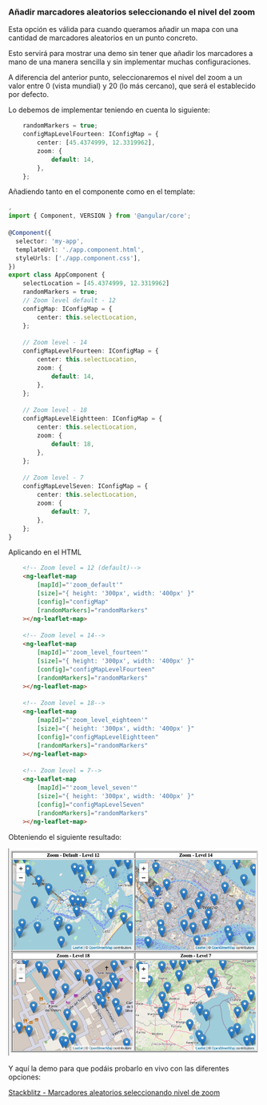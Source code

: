 ### Añadir marcadores aleatorios seleccionando el nivel del zoom

Esta opción es válida para cuando queramos añadir un mapa con una cantidad de marcadores aleatorios en un punto concreto.

Esto servirá para mostrar una demo sin tener que añadir los marcadores a mano de una manera sencilla y sin implementar muchas configuraciones.

A diferencia del anterior punto, seleccionaremos el nivel del zoom a un valor entre 0 (vista mundial) y 20 (lo más cercano), que será el establecido por defecto.

Lo debemos de implementar teniendo en cuenta lo siguiente:

```typescript
    randomMarkers = true;
    configMapLevelFourteen: IConfigMap = {
        center: [45.4374999, 12.3319962],
        zoom: {
            default: 14,
        },
    };
```

Añadiendo tanto en el componente como en el template:

```typescript
,
import { Component, VERSION } from '@angular/core';

@Component({
  selector: 'my-app',
  templateUrl: './app.component.html',
  styleUrls: ['./app.component.css'],
})
export class AppComponent {
    selectLocation = [45.4374999, 12.3319962]
    randomMarkers = true;
    // Zoom level default - 12
    configMap: IConfigMap = {
        center: this.selectLocation,
    };

    // Zoom level - 14
    configMapLevelFourteen: IConfigMap = {
        center: this.selectLocation,
        zoom: {
            default: 14,
        },
    };

    // Zoom level - 18
    configMapLevelEightteen: IConfigMap = {
        center: this.selectLocation,
        zoom: {
            default: 18,
        },
    };

    // Zoom level - 7
    configMapLevelSeven: IConfigMap = {
        center: this.selectLocation,
        zoom: {
            default: 7,
        },
    };
}

```

Aplicando en el HTML

```html
    <!-- Zoom level = 12 (default)-->
    <ng-leaflet-map
        [mapId]="'zoom_default'"
        [size]="{ height: '300px', width: '400px' }"
        [config]="configMap"
        [randomMarkers]="randomMarkers"
    ></ng-leaflet-map>

    <!-- Zoom level = 14-->
    <ng-leaflet-map
        [mapId]="'zoom_level_fourteen'"
        [size]="{ height: '300px', width: '400px' }"
        [config]="configMapLevelFourteen"
        [randomMarkers]="randomMarkers"
    ></ng-leaflet-map>

    <!-- Zoom level = 18-->
    <ng-leaflet-map
        [mapId]="'zoom_level_eighteen'"
        [size]="{ height: '300px', width: '400px' }"
        [config]="configMapLevelEightteen"
        [randomMarkers]="randomMarkers"
    ></ng-leaflet-map>

    <!-- Zoom level = 7-->
    <ng-leaflet-map
        [mapId]="'zoom_level_seven'"
        [size]="{ height: '300px', width: '400px' }"
        [config]="configMapLevelSeven"
        [randomMarkers]="randomMarkers"
    ></ng-leaflet-map>

```

Obteniendo el siguiente resultado:

![Random Markers with select Zoom level](https://raw.githubusercontent.com/mugan86/i18n-ng-leaflet-doc/master/.gitbook/assets/08-random-select-zoom.png)

Y aquí la demo para que podáis probarlo en vivo con las diferentes opciones:

[Stackblitz - Marcadores aleatorios seleccionando nivel de zoom](https://stackblitz.com/edit/angular-leaflet-zoom-levels-random-markers?embed=1&file=src/app/app.component.ts&theme=dark)

